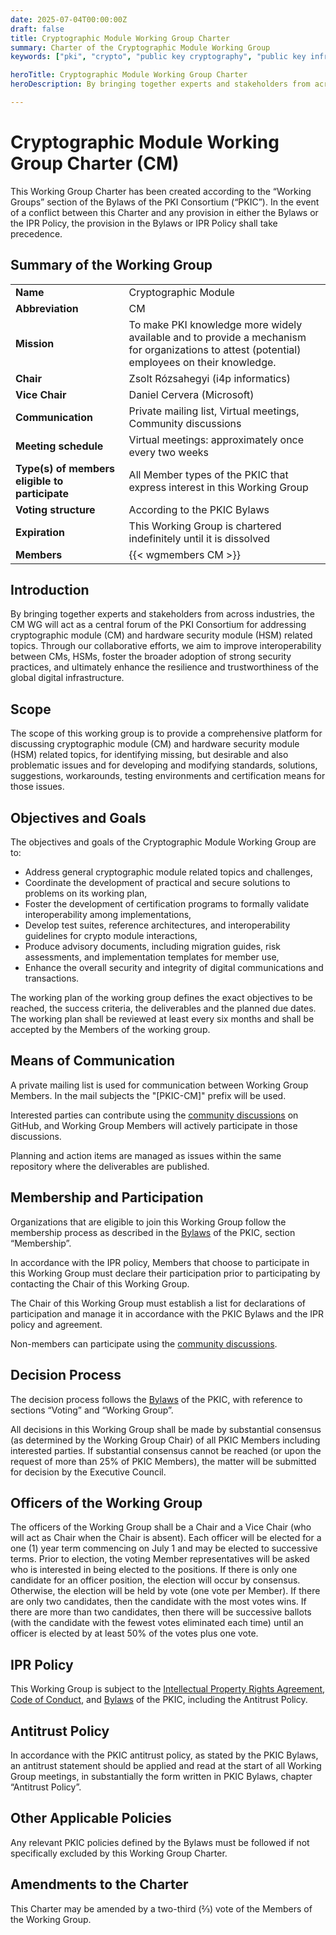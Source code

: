 ```yaml
---
date: 2025-07-04T00:00:00Z
draft: false
title: Cryptographic Module Working Group Charter
summary: Charter of the Cryptographic Module Working Group
keywords: ["pki", "crypto", "public key cryptography", "public key infrastructure", "cryptographic module", "hsm"]

heroTitle: Cryptographic Module Working Group Charter
heroDescription: By bringing together experts and stakeholders from across industries, the CM WG will act as a central forum of the PKI Consortium for addressing cryptographic module (CM) and hardware security module (HSM) related topics.

---
```


# Cryptographic Module Working Group Charter (CM)

This Working Group Charter has been created according to the “Working Groups” section of the Bylaws of the PKI Consortium (“PKIC”). In the event of a conflict between this Charter and any provision in either the Bylaws or the IPR Policy, the provision in the Bylaws or IPR Policy shall take precedence.

## Summary of the Working Group

| | |
|-|-|
| **Name** |  Cryptographic Module |
| **Abbreviation** | CM |
| **Mission** | To make PKI knowledge more widely available and to provide a mechanism for organizations to attest (potential) employees on their knowledge. |
| **Chair** | Zsolt Rózsahegyi (i4p informatics) |
| **Vice Chair** | Daniel Cervera (Microsoft) |
| **Communication** | Private mailing list, Virtual meetings, Community discussions |
| **Meeting schedule** | Virtual meetings: approximately once every two weeks |
| **Type(s) of members eligible to participate** | All Member types of the PKIC that express interest in this Working Group |
| **Voting structure** | According to the PKIC Bylaws |
| **Expiration** | This Working Group is chartered indefinitely until it is dissolved |
| **Members** | {{< wgmembers CM >}} |


## Introduction

By bringing together experts and stakeholders from across industries, the CM WG will act as a central forum of the PKI Consortium for addressing cryptographic module (CM) and hardware security module (HSM) related topics. Through our collaborative efforts, we aim to improve interoperability between CMs, HSMs, foster the broader adoption of strong security practices, and ultimately enhance the resilience and trustworthiness of the global digital infrastructure.

## Scope

The scope of this working group is to provide a comprehensive platform for discussing cryptographic module (CM) and hardware security module (HSM) related topics, for identifying missing, but desirable and also problematic issues and for developing and modifying standards, solutions, suggestions, workarounds, testing environments and certification means for those issues.

## Objectives and Goals

The objectives and goals of the Cryptographic Module Working Group are to:

- Address general cryptographic module related topics and challenges,
- Coordinate the development of practical and secure solutions to problems on its working plan,
- Foster the development of certification programs to formally validate interoperability among implementations,
- Develop test suites, reference architectures, and interoperability guidelines for crypto module interactions,
- Produce advisory documents, including migration guides, risk assessments, and implementation templates for member use,
- Enhance the overall security and integrity of digital communications and transactions.

The working plan of the working group defines the exact objectives to be reached, the success criteria, the deliverables and the planned due dates. The working plan shall be reviewed at least every six months and shall be accepted by the Members of the working group.

## Means of Communication

A private mailing list is used for communication between Working Group Members. In the mail subjects the "[PKIC-CM]" prefix will be used. 

Interested parties can contribute using the [community discussions](https://github.com/pkic/community/discussions) on GitHub, and Working Group Members will actively participate in those discussions.

Planning and action items are managed as issues within the same repository where the deliverables are published.

## Membership and Participation

Organizations that are eligible to join this Working Group follow the membership process as described in the [Bylaws](https://pkic.org/bylaws) of the PKIC, section “Membership”.

In accordance with the IPR policy, Members that choose to participate in this Working Group must declare their participation prior to participating by contacting the Chair of this Working Group.

The Chair of this Working Group must establish a list for declarations of participation and manage it in accordance with the PKIC Bylaws and the IPR policy and agreement.

Non-members can participate using the [community discussions](https://github.com/pkic/community/discussions).

## Decision Process

The decision process follows the [Bylaws](https://pkic.org/bylaws) of the PKIC, with reference to sections “Voting” and “Working Group”.

All decisions in this Working Group shall be made by substantial consensus (as determined by the Working Group Chair) of all PKIC Members including interested parties. If substantial consensus cannot be reached (or upon the request of more than 25% of PKIC Members), the matter will be submitted for decision by the Executive Council.

## Officers of the Working Group

The officers of the Working Group shall be a Chair and a Vice Chair (who will act as Chair when the Chair is absent). Each officer will be elected for a one (1) year term commencing on July 1 and may be elected to successive terms. Prior to election, the voting Member representatives will be asked who is interested in being elected to the positions. If there is only one candidate for an officer position, the election will occur by consensus. Otherwise, the election will be held by vote (one vote per Member). If there are only two candidates, then the candidate with the most votes wins. If there are more than two candidates, then there will be successive ballots (with the candidate with the fewest votes eliminated each time) until an officer is elected by at least 50% of the votes plus one vote.

## IPR Policy

This Working Group is subject to the [Intellectual Property Rights Agreement](https://pkic.org/ipr), [Code of Conduct](https://pkic.org/code-of-conduct), and [Bylaws](https://pkic.org/bylaws) of the PKIC, including the Antitrust Policy.

## Antitrust Policy

In accordance with the PKIC antitrust policy, as stated by the PKIC Bylaws, an antitrust statement should be applied and read at the start of all Working Group meetings, in substantially the form written in PKIC Bylaws, chapter “Antitrust Policy”.

## Other Applicable Policies

Any relevant PKIC policies defined by the Bylaws must be followed if not specifically excluded by this Working Group Charter.

## Amendments to the Charter 

This Charter may be amended by a two-third (⅔) vote of the Members of the Working Group.
